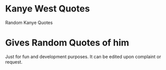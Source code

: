 # Kanye West Quotes
 Random Kanye Quotes 
# Gives Random Quotes of him
Just for fun and development purposes.
It can be edited upon complaint or request.
